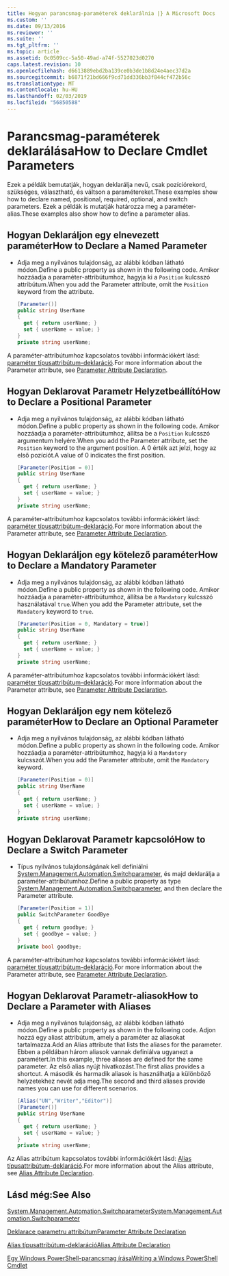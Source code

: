 ```yaml
---
title: Hogyan parancsmag-paraméterek deklarálnia |} A Microsoft Docs
ms.custom: ''
ms.date: 09/13/2016
ms.reviewer: ''
ms.suite: ''
ms.tgt_pltfrm: ''
ms.topic: article
ms.assetid: 0c0509cc-5a50-49ad-a74f-5527023d0270
caps.latest.revision: 10
ms.openlocfilehash: d6613889ebd2ba139ce0b3de1b8d24e4aec37d2a
ms.sourcegitcommit: b6871f21bd666f9cd71dd336bb3f844cf472b56c
ms.translationtype: MT
ms.contentlocale: hu-HU
ms.lasthandoff: 02/03/2019
ms.locfileid: "56850588"
---
```

# <a name="how-to-declare-cmdlet-parameters"></a><span data-ttu-id="d0df3-102">Parancsmag-paraméterek deklarálása</span><span class="sxs-lookup"><span data-stu-id="d0df3-102">How to Declare Cmdlet Parameters</span></span>

<span data-ttu-id="d0df3-103">Ezek a példák bemutatják, hogyan deklarálja nevű, csak pozíciórekord, szükséges, választható, és váltson a paramétereket.</span><span class="sxs-lookup"><span data-stu-id="d0df3-103">These examples show how to declare named, positional, required, optional, and switch parameters.</span></span> <span data-ttu-id="d0df3-104">Ezek a példák is mutatják határozza meg a paraméter-alias.</span><span class="sxs-lookup"><span data-stu-id="d0df3-104">These examples also show how to define a parameter alias.</span></span>

## <a name="how-to-declare-a-named-parameter"></a><span data-ttu-id="d0df3-105">Hogyan Deklaráljon egy elnevezett paraméter</span><span class="sxs-lookup"><span data-stu-id="d0df3-105">How to Declare a Named Parameter</span></span>

- <span data-ttu-id="d0df3-106">Adja meg a nyilvános tulajdonság, az alábbi kódban látható módon.</span><span class="sxs-lookup"><span data-stu-id="d0df3-106">Define a public property as shown in the following code.</span></span> <span data-ttu-id="d0df3-107">Amikor hozzáadja a paraméter-attribútumhoz, hagyja ki a `Position` kulcsszó attribútum.</span><span class="sxs-lookup"><span data-stu-id="d0df3-107">When you add the Parameter attribute, omit the `Position` keyword from the attribute.</span></span>

    ```csharp
    [Parameter()]
    public string UserName
    {
      get { return userName; }
      set { userName = value; }
    }
    private string userName;
    ```

<span data-ttu-id="d0df3-108">A paraméter-attribútumhoz kapcsolatos további információkért lásd: [paraméter típusattribútum-deklaráció](./parameter-attribute-declaration.md).</span><span class="sxs-lookup"><span data-stu-id="d0df3-108">For more information about the Parameter attribute, see [Parameter Attribute Declaration](./parameter-attribute-declaration.md).</span></span>

## <a name="how-to-declare-a-positional-parameter"></a><span data-ttu-id="d0df3-109">Hogyan Deklarovat Parametr Helyzetbeállító</span><span class="sxs-lookup"><span data-stu-id="d0df3-109">How to Declare a Positional Parameter</span></span>

- <span data-ttu-id="d0df3-110">Adja meg a nyilvános tulajdonság, az alábbi kódban látható módon.</span><span class="sxs-lookup"><span data-stu-id="d0df3-110">Define a public property as shown in the following code.</span></span> <span data-ttu-id="d0df3-111">Amikor hozzáadja a paraméter-attribútumhoz, állítsa be a `Position` kulcsszó argumentum helyére.</span><span class="sxs-lookup"><span data-stu-id="d0df3-111">When you add the Parameter attribute, set the `Position` keyword to the argument position.</span></span> <span data-ttu-id="d0df3-112">A 0 érték azt jelzi, hogy az első pozíciót.</span><span class="sxs-lookup"><span data-stu-id="d0df3-112">A value of 0 indicates the first position.</span></span>

    ```csharp
    [Parameter(Position = 0)]
    public string UserName
    {
      get { return userName; }
      set { userName = value; }
    }
    private string userName;
    ```

<span data-ttu-id="d0df3-113">A paraméter-attribútumhoz kapcsolatos további információkért lásd: [paraméter típusattribútum-deklaráció](./parameter-attribute-declaration.md).</span><span class="sxs-lookup"><span data-stu-id="d0df3-113">For more information about the Parameter attribute, see [Parameter Attribute Declaration](./parameter-attribute-declaration.md).</span></span>

## <a name="how-to-declare-a-mandatory-parameter"></a><span data-ttu-id="d0df3-114">Hogyan Deklaráljon egy kötelező paraméter</span><span class="sxs-lookup"><span data-stu-id="d0df3-114">How to Declare a Mandatory Parameter</span></span>

- <span data-ttu-id="d0df3-115">Adja meg a nyilvános tulajdonság, az alábbi kódban látható módon.</span><span class="sxs-lookup"><span data-stu-id="d0df3-115">Define a public property as shown in the following code.</span></span> <span data-ttu-id="d0df3-116">Amikor hozzáadja a paraméter-attribútumhoz, állítsa be a `Mandatory` kulcsszó használatával `true`.</span><span class="sxs-lookup"><span data-stu-id="d0df3-116">When you add the Parameter attribute, set the `Mandatory` keyword to `true`.</span></span>

    ```csharp
    [Parameter(Position = 0, Mandatory = true)]
    public string UserName
    {
      get { return userName; }
      set { userName = value; }
    }
    private string userName;
    ```

<span data-ttu-id="d0df3-117">A paraméter-attribútumhoz kapcsolatos további információkért lásd: [paraméter típusattribútum-deklaráció](./parameter-attribute-declaration.md).</span><span class="sxs-lookup"><span data-stu-id="d0df3-117">For more information about the Parameter attribute, see [Parameter Attribute Declaration](./parameter-attribute-declaration.md).</span></span>

## <a name="how-to-declare-an-optional-parameter"></a><span data-ttu-id="d0df3-118">Hogyan Deklaráljon egy nem kötelező paraméter</span><span class="sxs-lookup"><span data-stu-id="d0df3-118">How to Declare an Optional Parameter</span></span>

- <span data-ttu-id="d0df3-119">Adja meg a nyilvános tulajdonság, az alábbi kódban látható módon.</span><span class="sxs-lookup"><span data-stu-id="d0df3-119">Define a public property as shown in the following code.</span></span> <span data-ttu-id="d0df3-120">Amikor hozzáadja a paraméter-attribútumhoz, hagyja ki a `Mandatory` kulcsszót.</span><span class="sxs-lookup"><span data-stu-id="d0df3-120">When you add the Parameter attribute, omit the `Mandatory` keyword.</span></span>

    ```csharp
    [Parameter(Position = 0)]
    public string UserName
    {
      get { return userName; }
      set { userName = value; }
    }
    private string userName;
    ```

## <a name="how-to-declare-a-switch-parameter"></a><span data-ttu-id="d0df3-121">Hogyan Deklarovat Parametr kapcsoló</span><span class="sxs-lookup"><span data-stu-id="d0df3-121">How to Declare a Switch Parameter</span></span>

- <span data-ttu-id="d0df3-122">Típus nyilvános tulajdonságának kell definiálni [System.Management.Automation.Switchparameter](/dotnet/api/System.Management.Automation.SwitchParameter), és majd deklarálja a paraméter-attribútumhoz.</span><span class="sxs-lookup"><span data-stu-id="d0df3-122">Define a public property as type [System.Management.Automation.Switchparameter](/dotnet/api/System.Management.Automation.SwitchParameter), and then declare the Parameter attribute.</span></span>

    ```csharp
    [Parameter(Position = 1)]
    public SwitchParameter GoodBye
    {
      get { return goodbye; }
      set { goodbye = value; }
    }
    private bool goodbye;
    ```

<span data-ttu-id="d0df3-123">A paraméter-attribútumhoz kapcsolatos további információkért lásd: [paraméter típusattribútum-deklaráció](./parameter-attribute-declaration.md).</span><span class="sxs-lookup"><span data-stu-id="d0df3-123">For more information about the Parameter attribute, see [Parameter Attribute Declaration](./parameter-attribute-declaration.md).</span></span>

## <a name="how-to-declare-a-parameter-with-aliases"></a><span data-ttu-id="d0df3-124">Hogyan Deklarovat Parametr-aliasok</span><span class="sxs-lookup"><span data-stu-id="d0df3-124">How to Declare a Parameter with Aliases</span></span>

- <span data-ttu-id="d0df3-125">Adja meg a nyilvános tulajdonság, az alábbi kódban látható módon.</span><span class="sxs-lookup"><span data-stu-id="d0df3-125">Define a public property as shown in the following code.</span></span> <span data-ttu-id="d0df3-126">Adjon hozzá egy aliast attribútum, amely a paraméter az aliasokat tartalmazza.</span><span class="sxs-lookup"><span data-stu-id="d0df3-126">Add an Alias attribute that lists the aliases for the parameter.</span></span> <span data-ttu-id="d0df3-127">Ebben a példában három aliasok vannak definiálva ugyanezt a paramétert.</span><span class="sxs-lookup"><span data-stu-id="d0df3-127">In this example, three aliases are defined for the same parameter.</span></span> <span data-ttu-id="d0df3-128">Az első alias nyújt hivatkozást.</span><span class="sxs-lookup"><span data-stu-id="d0df3-128">The first alias provides a shortcut.</span></span> <span data-ttu-id="d0df3-129">A második és harmadik aliasok is használhatja a különböző helyzetekhez nevét adja meg.</span><span class="sxs-lookup"><span data-stu-id="d0df3-129">The second and third aliases provide names you can use for different scenarios.</span></span>

    ```csharp
    [Alias("UN","Writer","Editor")]
    [Parameter()]
    public string UserName
    {
      get { return userName; }
      set { userName = value; }
    }
    private string userName;
    ```

<span data-ttu-id="d0df3-130">Az Alias attribútum kapcsolatos további információkért lásd: [Alias típusattribútum-deklaráció](./alias-attribute-declaration.md).</span><span class="sxs-lookup"><span data-stu-id="d0df3-130">For more information about the Alias attribute, see [Alias Attribute Declaration](./alias-attribute-declaration.md).</span></span>

## <a name="see-also"></a><span data-ttu-id="d0df3-131">Lásd még:</span><span class="sxs-lookup"><span data-stu-id="d0df3-131">See Also</span></span>

[<span data-ttu-id="d0df3-132">System.Management.Automation.Switchparameter</span><span class="sxs-lookup"><span data-stu-id="d0df3-132">System.Management.Automation.Switchparameter</span></span>](/dotnet/api/System.Management.Automation.SwitchParameter)

[<span data-ttu-id="d0df3-133">Deklarace parametru attribútum</span><span class="sxs-lookup"><span data-stu-id="d0df3-133">Parameter Attribute Declaration</span></span>](./parameter-attribute-declaration.md)

[<span data-ttu-id="d0df3-134">Alias típusattribútum-deklaráció</span><span class="sxs-lookup"><span data-stu-id="d0df3-134">Alias Attribute Declaration</span></span>](./alias-attribute-declaration.md)

[<span data-ttu-id="d0df3-135">Egy Windows PowerShell-parancsmag írása</span><span class="sxs-lookup"><span data-stu-id="d0df3-135">Writing a Windows PowerShell Cmdlet</span></span>](./writing-a-windows-powershell-cmdlet.md)
